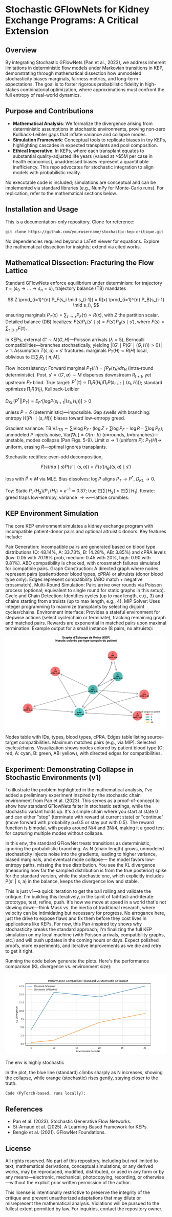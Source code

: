 # Stochastic GFlowNets for Kidney Exchange Programs: A Critical Extension

## Overview

By integrating Stochastic GFlowNets (Pan et al., 2023), we address inherent limitations in deterministic flow models under Markovian transitions in KEP, demonstrating through mathematical dissection how unmodeled stochasticity biases marginals, fairness metrics, and long-term expectations. The goal is to foster rigorous probabilistic fidelity in high-stakes combinatorial optimization, where approximations must confront the full entropy of real-world dynamics.

## Purpose and Contributions

- **Mathematical Analysis**: We formalize the divergence arising from deterministic assumptions in stochastic environments, proving non-zero Kullback-Leibler gaps that inflate variance and collapse modes.
- **Simulation Framework**: Conceptual tools to replicate biases in toy KEPs, highlighting cascades in expected transplants and pool composition.
- **Ethical Imperative**: In KEPs, where each transplant equates to substantial quality-adjusted life years (valued at >$5M per case in health economics), unaddressed biases represent a quantifiable inefficiency. This repo advocates for stochastic integration to align models with probabilistic reality.

No executable code is included; simulations are conceptual and can be implemented via standard libraries (e.g., NumPy for Monte-Carlo runs). For replication, refer to the mathematical sections below.

## Installation and Usage

This is a documentation-only repository. Clone for reference:

```
git clone https://github.com/yourusername/stochastic-kep-critique.git
```

No dependencies required beyond a LaTeX viewer for equations. Explore the mathematical dissection for insights; extend via cited works.

## Mathematical Dissection: Fracturing the Flow Lattice

Standard GFlowNets enforce equilibrium under determinism: for trajectory $\tau = (s_0 \to \dots \to s_n = x)$, trajectory balance (TB) mandates

$$
Z \prod_{i=1}^{n} P_F(s_i \mid s_{i-1}) = R(x) \prod_{i=1}^{n} P_B(s_{i-1} \mid s_i),
$$

ensuring marginals $P_T(x) = \sum_{\tau \to x} P_F(\tau) \propto R(x)$, with $Z$ the partition scalar. Detailed balance (DB) localizes: $F(s) P_F(s' \mid s) = F(s') P_B(s \mid s')$, where $F(s) = \sum_{\tau \ni s} F(\tau)$.

In KEPs, external $G' \sim M(G, H)$—Poisson arrivals ($\lambda=5$), Bernoulli compatibilities—branches stochastically, yielding $|\{G' \mid P(G' \mid (G, H)) > 0\}| > 1$. Assumption $T(s, a) = s'$ fractures: marginals $P_T(H) \propto R(H)$ local, oblivious to $\mathbb{E}[\sum_t R_t \mid \pi, M]$.

Flow inconsistency: Forward marginal $P_T(H) = \int P_F(\tau_H) d\tau_H$ (intra-round deterministic). Post, $s' = (G', \emptyset) \sim M$ disperses downstream $R_{t+1}$, yet upstream $P_F$ blind. True target: $P^*(\tau) \propto \prod_t R(H_t) \prod_t P(s_{t+1} \mid (s_t, H_t))$; standard optimizes $\prod_t R(H_t)$, Kullback-Leibler

$D_{KL}(P^* || P_T) = E_{P^*}[log P(s_{t+1} | (s_t, H_t))] > 0$


unless $P = \delta$ (deterministic)—impossible. Gap swells with branching: entropy $\mathbb{H}[P(\cdot \mid (s, H))]$ biases toward low-entropy greed.

Gradient variance: TB $\nabla L_{TB} \sim \sum_i \nabla \log P_F \cdot (\log Z + \sum \log P_F - \log R - \sum \log P_B)$; unmodeled $P$ injects noise, $\mathrm{Var}[\nabla L] = O(n \cdot b)$ ($n$=rounds, $b$=branches)—unstable, modes collapse (Pan Figs. 5-9). Limit $\alpha \to 1$ (uniform $P$): $P_T(H) \to$ uniform, erasing $R$—optimal ignores transplants.

Stochastic rectifies: even-odd decomposition,

$$F(s) \pi(a \mid s) P(s' \mid (s, a)) = F(s') \pi_B((s, a) \mid s')$$


loss with $\hat{P} \approx M$ via MLE. Bias dissolves: $\log P$ aligns $P_T \to P^*$, $D_{KL} \to 0$.

Toy: Static $P_T(H_2)/P_T(H_1) = e^{-1} \approx 0.37$; true $\mathbb{E}[\sum \mid H_2] > \mathbb{E}[\sum \mid H_1]$. Iterate: greed traps low-entropy, variance $\to \infty$—lattice crumbles.

## KEP Environment Simulation

The core KEP environment simulates a kidney exchange program with incompatible patient-donor pairs and optional altruistic donors. Key features include:

Pair Generation: Incompatible pairs are generated based on blood type distributions (O: 48.14%, A: 33.73%, B: 14.28%, AB: 3.85%) and cPRA levels (low: 0.05 with 70.19% prob, medium: 0.45 with 20%, high: 0.90 with 9.81%). ABO compatibility is checked, with crossmatch failures simulated for compatible pairs.
Graph Construction: A directed graph where nodes represent pairs (patient/donor blood types, cPRA) or altruists (donor blood type only). Edges represent compatibility (ABO match + negative crossmatch).
Multi-Round Simulation: Pairs arrive over rounds via Poisson process (optional; equivalent to single round for static graphs in this setup).
Cycle and Chain Detection: Identifies cycles (up to max length, e.g., 3) and chains starting from altruists (up to max length, e.g., 4).
MIP Solver: Uses integer programming to maximize transplants by selecting disjoint cycles/chains.
Environment Interface: Provides a stateful environment for stepwise actions (select cycle/chain or terminate), tracking remaining graph and matched pairs. Rewards are exponential in matched pairs upon maximal termination.
Example output for a small instance (8 pairs, no altruists):

![KEP Env Figure](img/Figure_2.png)

Nodes table with IDs, types, blood types, cPRA.
Edges table listing source-target compatibilities.
Maximum matched pairs (e.g., via MIP).
Selected cycles/chains.
Visualization shows nodes colored by patient blood type (O: red, A: cyan, B: green, AB: yellow), with directed edges for compatibilities.

## Experiment: Demonstrating Collapse in Stochastic Environments (v1)

To illustrate the problem highlighted in the mathematical analysis, I've added a preliminary experiment inspired by the stochastic chain environment from Pan et al. (2023). This serves as a proof-of-concept to show how standard GFlowNets falter in stochastic settings, while the stochastic variant holds up. It's a simple chain where you start at state 0 and can either "stop" (terminate with reward at current state) or "continue" (move forward with probability p=0.5 or stay put with 0.5). The reward function is bimodal, with peaks around N/4 and 3N/4, making it a good test for capturing multiple modes without collapse.

In this env, the standard GFlowNet treats transitions as deterministic, ignoring the probabilistic branching. As N (chain length) grows, unmodeled stochasticity injects noise into the gradients, leading to higher variance, biased marginals, and eventual mode collapse— the model favors low-entropy paths, missing the true distribution. You see the KL divergence (measuring how far the sampled distribution is from the true posterior) spike for the standard version, while the stochastic one, which explicitly includes P(s' | s, a) in the balance, keeps the divergence low and stable.

This is just v1—a quick iteration to get the ball rolling and validate the critique. I'm building this iteratively, in the spirit of fail-fast-and-iterate: prototype, test, refine, push. It's how we move at speed in a world that's not slowing down—think Musk vs. the inertia of traditional research, where velocity can be intimidating but necessary for progress. No arrogance here, just the drive to expose flaws and fix them before they cost lives in applications like KEPs. For now, this Pan-inspired toy shows why stochasticity breaks the standard approach; I'm finalizing the full KEP simulation on my local machine (with Poisson arrivals, compatibility graphs, etc.) and will push updates in the coming hours or days. Expect polished proofs, more experiments, and iterative improvements as we die and retry to get it right.

Running the code below generate the plots. Here's the performance comparison (KL divergence vs. environment size):

![Performance Comparison: Standard vs Stochastic GFlowNet](img/Figure_1.png)  <!-- Replace with actual image link or embed -->

The env is highly stochastic

In the plot, the blue line (standard) climbs sharply as N increases, showing the collapse, while orange (stochastic) rises gently, staying closer to the truth.

    Code (PyTorch-based, runs locally):


## References

- Pan et al. (2023). Stochastic Generative Flow Networks.
- St-Arnaud et al. (2025). A Learning-Based Framework for KEPs.
- Bengio et al. (2021). GFlowNet Foundations.

## License

All rights reserved. No part of this repository, including but not limited to text, mathematical derivations, conceptual simulations, or any derived works, may be reproduced, modified, distributed, or used in any form or by any means—electronic, mechanical, photocopying, recording, or otherwise—without the explicit prior written permission of the author.

This license is intentionally restrictive to preserve the integrity of the critique and prevent unauthorized adaptations that may dilute or misrepresent the mathematical analysis. Violations will be pursued to the fullest extent permitted by law. For inquiries, contact the repository owner.
